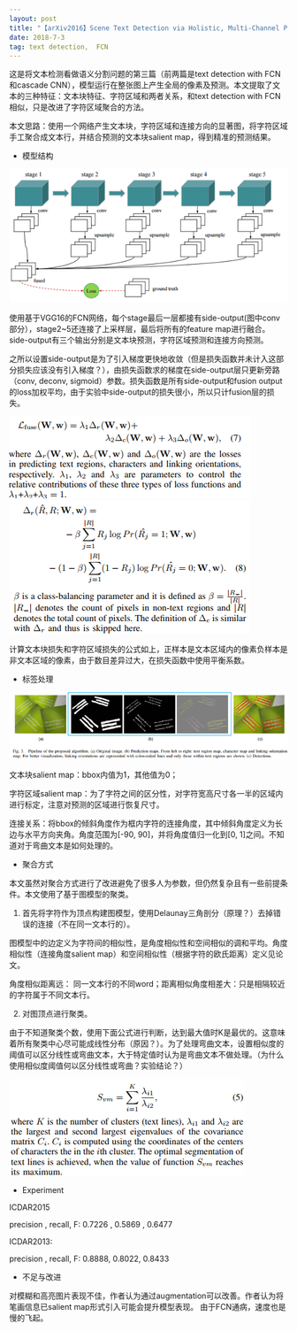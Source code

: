 ```yaml
---
layout: post
title: "【arXiv2016】Scene Text Detection via Holistic, Multi-Channel Prediction"
date: 2018-7-3
tag: text detection,  FCN
---   
```

这是将文本检测看做语义分割问题的第三篇（前两篇是text detection with FCN和cascade CNN），模型运行在整张图上产生全局的像素及预测。本文提取了文本的三种特征：文本块特征、字符区域和两者关系，和text detection with FCN相似，只是改进了字符区域聚合的方法。

本文思路：使用一个网络产生文本块，字符区域和连接方向的显著图，将字符区域手工聚合成文本行，并结合预测的文本块salient map，得到精准的预测结果。

* 模型结构

![](/images/holistic1.PNG)

使用基于VGG16的FCN网络，每个stage最后一层都接有side-output(图中conv部分），stage2~5还连接了上采样层，最后将所有的feature map进行融合。side-output有三个输出分别是文本块预测，字符区域预测和连接方向预测。

之所以设置side-output是为了引入梯度更快地收敛（但是损失函数并未计入这部分损失应该没有引入梯度？），由损失函数求的梯度在side-output层只更新旁路（conv, deconv, sigmoid）参数。损失函数是所有side-output和fusion output的loss加权平均，由于实验中side-output的损失很小，所以只计fusion层的损失。

![](/images/holistic3.PNG)
![](/images/holistic4.PNG)

计算文本块损失和字符区域损失的公式如上，正样本是文本区域内的像素负样本是非文本区域的像素，由于数目差异过大，在损失函数中使用平衡系数。

* 标签处理

![](/images/holistic2.PNG)

文本块salient map：bbox内值为1，其他值为0；

字符区域salient map：为了字符之间的区分性，对字符宽高尺寸各一半的区域内进行标定，注意对预测的区域进行恢复尺寸。

连接关系：将bbox的倾斜角度作为框内字符的连接角度，其中倾斜角度定义为长边与水平方向夹角。角度范围为[-90, 90]，并将角度值归一化到[0, 1]之间。不知道对于弯曲文本是如何处理的。

* 聚合方式

本文虽然对聚合方式进行了改进避免了很多人为参数，但仍然复杂且有一些前提条件。本文使用了基于图模型的聚类。

1. 首先将字符作为顶点构建图模型，使用Delaunay三角剖分（原理？）去掉错误的连接（不在同一文本行的）。

图模型中的边定义为字符间的相似性，是角度相似性和空间相似的调和平均。角度相似性（连接角度salient map）和空间相似性（根据字符的欧氏距离）定义见论文。

角度相似距离远： 同一文本行的不同word；距离相似角度相差大：只是相隔较近的字符属于不同文本行。

2. 对图顶点进行聚类。

由于不知道聚类个数，使用下面公式进行判断，达到最大值时K是最优的。这意味着所有聚类中心尽可能成线性分布（原因？）。为了处理弯曲文本，设置相似度的阈值可以区分线性或弯曲文本，大于特定值时认为是弯曲文本不做处理。（为什么使用相似度阈值何以区分线性或弯曲？实验结论？）

![](/images/holistic5.PNG)

* Experiment

ICDAR2015

precision , recall, F: 0.7226 , 0.5869 , 0.6477

ICDAR2013:

precision , recall, F:  0.8888,  0.8022,   0.8433

* 不足与改进

对模糊和高亮图片表现不佳，作者认为通过augmentation可以改善。作者认为将笔画信息已salient map形式引入可能会提升模型表现。
由于FCN通病，速度也是慢的飞起。

